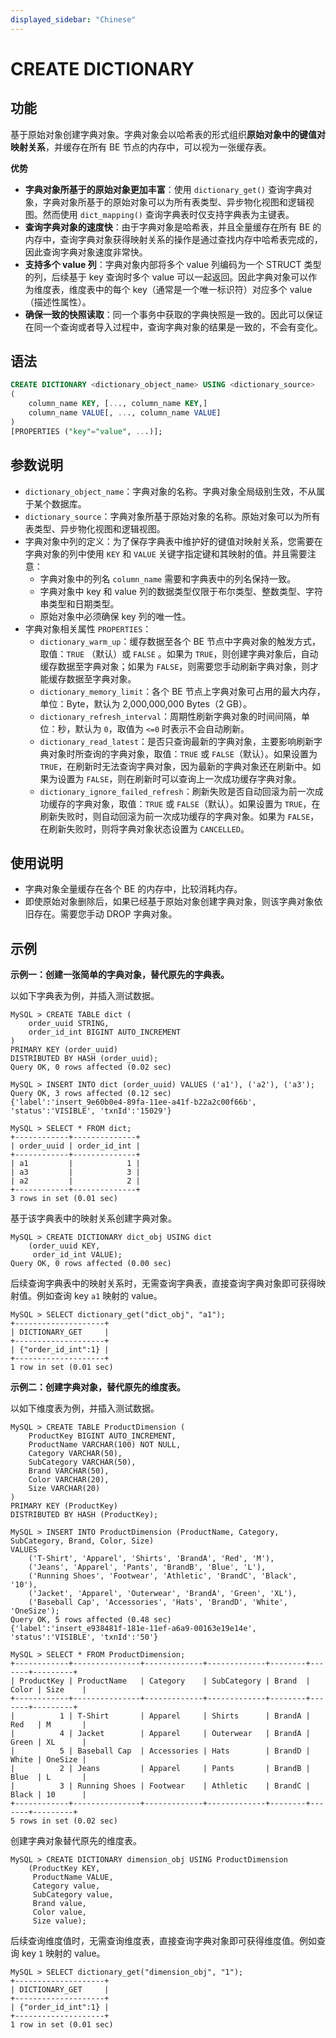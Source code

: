 ```yaml
---
displayed_sidebar: "Chinese"
---
```


# CREATE  DICTIONARY

## 功能

基于原始对象创建字典对象。字典对象会以哈希表的形式组织**原始对象中的键值对映射关系**，并缓存在所有 BE 节点的内存中，可以视为一张缓存表。

**优势**

- **字典对象所基于的原始对象更加丰富**：使用 `dictionary_get()` 查询字典对象，字典对象所基于的原始对象可以为所有表类型、异步物化视图和逻辑视图。然而使用 `dict_mapping()` 查询字典表时仅支持字典表为主键表。
- **查询字典对象的速度快**：由于字典对象是哈希表，并且全量缓存在所有 BE 的内存中，查询字典对象获得映射关系的操作是通过查找内存中哈希表完成的，因此查询字典对象速度非常快。
- **支持多个 value 列**：字典对象内部将多个 value 列编码为一个 STRUCT 类型的列，后续基于 key 查询时多个 value  可以一起返回。因此字典对象可以作为维度表，维度表中的每个 key（通常是一个唯一标识符）对应多个 value（描述性属性）。
- **确保一致的快照读取**：同一个事务中获取的字典快照是一致的。因此可以保证在同一个查询或者导入过程中，查询字典对象的结果是一致的，不会有变化。

## 语法

```SQL
CREATE DICTIONARY <dictionary_object_name> USING <dictionary_source>
(
    column_name KEY, [..., column_name KEY,]
    column_name VALUE[, ..., column_name VALUE]
)
[PROPERTIES ("key"="value", ...)];
```

## 参数说明

- `dictionary_object_name`：字典对象的名称。字典对象全局级别生效，不从属于某个数据库。
- `dictionary_source`：字典对象所基于原始对象的名称。原始对象可以为所有表类型、异步物化视图和逻辑视图。
- 字典对象中列的定义：为了保存字典表中维护好的键值对映射关系，您需要在字典对象的列中使用 `KEY` 和 `VALUE` 关键字指定键和其映射的值。并且需要注意：
  - 字典对象中的列名 `column_name` 需要和字典表中的列名保持一致。
  - 字典对象中 key 和 value 列的数据类型仅限于布尔类型、整数类型、字符串类型和日期类型。
  - 原始对象中必须确保 key 列的唯一性。
- 字典对象相关属性 `PROPERTIES`：
  - `dictionary_warm_up`：缓存数据至各个 BE 节点中字典对象的触发方式，取值：`TRUE` （默认）或 `FALSE` 。如果为 `TRUE`，则创建字典对象后，自动缓存数据至字典对象；如果为 `FALSE`，则需要您手动刷新字典对象，则才能缓存数据至字典对象。
  - `dictionary_memory_limit`：各个 BE 节点上字典对象可占用的最大内存，单位：Byte，默认为 2,000,000,000 Bytes（2 GB）。
  - `dictionary_refresh_interval`：周期性刷新字典对象的时间间隔，单位：秒，默认为 `0`，取值为 `<=0` 时表示不会自动刷新。
  - `dictionary_read_latest`：是否只查询最新的字典对象，主要影响刷新字典对象时所查询的字典对象，取值：`TRUE` 或 `FALSE`（默认）。如果设置为 `TRUE`，在刷新时无法查询字典对象，因为最新的字典对象还在刷新中。如果为设置为 `FALSE`，则在刷新时可以查询上一次成功缓存字典对象。
  - `dictionary_ignore_failed_refresh`：刷新失败是否自动回滚为前一次成功缓存的字典对象，取值：`TRUE` 或 `FALSE`（默认）。如果设置为 `TRUE`，在刷新失败时，则自动回滚为前一次成功缓存的字典对象。如果为 `FALSE`，在刷新失败时，则将字典对象状态设置为 `CANCELLED`。

## 使用说明

- 字典对象全量缓存在各个 BE 的内存中，比较消耗内存。
- 即使原始对象删除后，如果已经基于原始对象创建字典对象，则该字典对象依旧存在。需要您手动 DROP 字典对象。

## 示例

**示例一：创建一张简单的字典对象，替代原先的字典表。**

以如下字典表为例，并插入测试数据。

```Plain
MySQL > CREATE TABLE dict (
    order_uuid STRING,
    order_id_int BIGINT AUTO_INCREMENT 
)
PRIMARY KEY (order_uuid)
DISTRIBUTED BY HASH (order_uuid);
Query OK, 0 rows affected (0.02 sec)

MySQL > INSERT INTO dict (order_uuid) VALUES ('a1'), ('a2'), ('a3');
Query OK, 3 rows affected (0.12 sec)
{'label':'insert_9e60b0e4-89fa-11ee-a41f-b22a2c00f66b', 'status':'VISIBLE', 'txnId':'15029'}

MySQL > SELECT * FROM dict;
+------------+--------------+
| order_uuid | order_id_int |
+------------+--------------+
| a1         |            1 |
| a3         |            3 |
| a2         |            2 |
+------------+--------------+
3 rows in set (0.01 sec)
```

基于该字典表中的映射关系创建字典对象。

```Plain
MySQL > CREATE DICTIONARY dict_obj USING dict
    (order_uuid KEY,
     order_id_int VALUE);
Query OK, 0 rows affected (0.00 sec)
```

后续查询字典表中的映射关系时，无需查询字典表，直接查询字典对象即可获得映射值。例如查询 key  `a1` 映射的 value。

```Plain
MySQL > SELECT dictionary_get("dict_obj", "a1");
+--------------------+
| DICTIONARY_GET     |
+--------------------+
| {"order_id_int":1} |
+--------------------+
1 row in set (0.01 sec)
```

**示例二：创建字典对象，替代原先的维度表。**

以如下维度表为例，并插入测试数据。

```Plain
MySQL > CREATE TABLE ProductDimension (
    ProductKey BIGINT AUTO_INCREMENT,
    ProductName VARCHAR(100) NOT NULL,
    Category VARCHAR(50),
    SubCategory VARCHAR(50),
    Brand VARCHAR(50),
    Color VARCHAR(20),
    Size VARCHAR(20)
)
PRIMARY KEY (ProductKey)
DISTRIBUTED BY HASH (ProductKey);

MySQL > INSERT INTO ProductDimension (ProductName, Category, SubCategory, Brand, Color, Size)
VALUES
    ('T-Shirt', 'Apparel', 'Shirts', 'BrandA', 'Red', 'M'),
    ('Jeans', 'Apparel', 'Pants', 'BrandB', 'Blue', 'L'),
    ('Running Shoes', 'Footwear', 'Athletic', 'BrandC', 'Black', '10'),
    ('Jacket', 'Apparel', 'Outerwear', 'BrandA', 'Green', 'XL'),
    ('Baseball Cap', 'Accessories', 'Hats', 'BrandD', 'White', 'OneSize');
Query OK, 5 rows affected (0.48 sec)
{'label':'insert_e938481f-181e-11ef-a6a9-00163e19e14e', 'status':'VISIBLE', 'txnId':'50'}

MySQL > SELECT * FROM ProductDimension;
+------------+---------------+-------------+-------------+--------+-------+---------+
| ProductKey | ProductName   | Category    | SubCategory | Brand  | Color | Size    |
+------------+---------------+-------------+-------------+--------+-------+---------+
|          1 | T-Shirt       | Apparel     | Shirts      | BrandA | Red   | M       |
|          4 | Jacket        | Apparel     | Outerwear   | BrandA | Green | XL      |
|          5 | Baseball Cap  | Accessories | Hats        | BrandD | White | OneSize |
|          2 | Jeans         | Apparel     | Pants       | BrandB | Blue  | L       |
|          3 | Running Shoes | Footwear    | Athletic    | BrandC | Black | 10      |
+------------+---------------+-------------+-------------+--------+-------+---------+
5 rows in set (0.02 sec)
```

创建字典对象替代原先的维度表。 

```Plain
MySQL > CREATE DICTIONARY dimension_obj USING ProductDimension 
    (ProductKey KEY,
     ProductName VALUE,
     Category value,
     SubCategory value,
     Brand value,
     Color value,
     Size value);
```

后续查询维度值时，无需查询维度表，直接查询字典对象即可获得维度值。例如查询 key  `1` 映射的 value。

```Plain
MySQL > SELECT dictionary_get("dimension_obj", "1");
+--------------------+
| DICTIONARY_GET     |
+--------------------+
| {"order_id_int":1} |
+--------------------+
1 row in set (0.01 sec)
```

